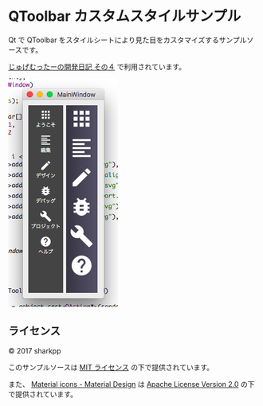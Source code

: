 # QToolbar カスタムスタイルサンプル

Qt で QToolbar をスタイルシートにより見た目をカスタマイズするサンプルソースです。

[じゅげむったーの開発日記 その４](http://www.sharkpp.net/blog/2017/07/16/jugemutter-development-diary-4th.html) で利用されています。

![画面](./screenshot.png)

## ライセンス

© 2017 sharkpp

このサンプルソースは [MIT ライセンス](LICENSE.ja-JP) の下で提供されています。

また、 [Material icons - Material Design](https://material.io/icons/) は [Apache License Version 2.0](./material_icons/LICENSE) の下で提供されています。
